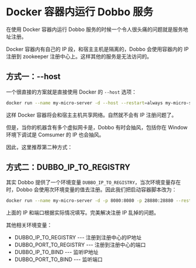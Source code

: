 # Docker 容器内运行 Dobbo 服务

在使用 Docker 容器内运行 Dobbo 服务的时候一个令人很头痛的问题就是服务地址注册。

Docker 容器内有自己的 IP 段，和宿主主机是隔离的，Dobbo 会使用容器内的 IP 注册到 zookeeper 注册中心上。这样其他的服务是无法访问的。

## 方式一：--host

一个很直接的方案就是直接使用 Docker 的 `--host` 选项：

```sh
docker run --name my-micro-server -d --host --restart=always my-micro-server-image
```

这样 Docker 容器将会和宿主主机共享网络。自然就不会有 IP 注册问题了。

但是，当你的机器含有多个虚拟网卡是，Dobbo 有时会抽风，包括你在 Window 环境下调试是 Comsumer 的 IP 也会抽风。

因此，这里推荐第二种方式：

## 方式二：DUBBO_IP_TO_REGISTRY

其实 Dobbo 提供了一个环境变量 `DUBBO_IP_TO_REGISTRY`，当次环境变量存在时，Dobbo 会使用次环境变量的值去注册。因此我们把启动容器脚本改为：

```sh
docker run --name my-micro-server -d -p 8080:8080 -p 28880:28880 --restart=always -e DUBBO_IP_TO_REGISTRY=192.168.2.2  my-micro-server-image
```

上面的 IP  和端口根据实际情况填写。完美解决注册 IP 乱掉的问题。

其他相关环境变量：

- DUBBO_IP_TO_REGISTRY --- 注册到注册中心的IP地址
- DUBBO_PORT_TO_REGISTRY --- 注册到注册中心的端口
- DUBBO_IP_TO_BIND --- 监听IP地址
- DUBBO_PORT_TO_BIND --- 监听端口
